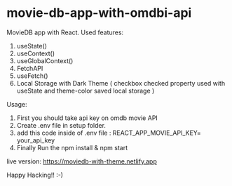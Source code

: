 # movie-db-app-with-omdbi-api
MovieDB app with React.
Used features: 
1. useState()
2. useContext()
3. useGlobalContext()
4. FetchAPI
5. useFetch()
6. Local Storage with Dark Theme ( checkbox checked property used with useState and theme-color saved local storage )

Usage:
1. First you should take api key on omdb movie API
2. Create .env file in setup folder.
3. add this code inside of .env file : REACT_APP_MOVIE_API_KEY= your_api_key 
4. Finally Run the npm install & npm start

live version: https://moviedb-with-theme.netlify.app

Happy Hacking!! :-)
